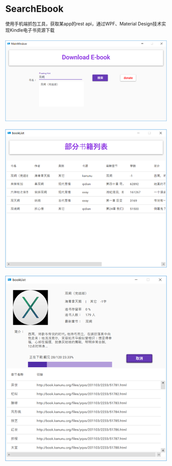 # SearchEbook
 使用手机端抓包工具，获取某app的rest api，通过WPF、Material Design技术实现Kindle电子书资源下载

###

![image](https://github.com/Alvis888/images/blob/master/SearchEbook/SearchEbook_home.png)

###

![image](https://github.com/Alvis888/images/blob/master/SearchEbook/SearchEbook_SearchResult.png)

###

![image](https://github.com/Alvis888/images/blob/master/SearchEbook/SearchEbook_download.png)
